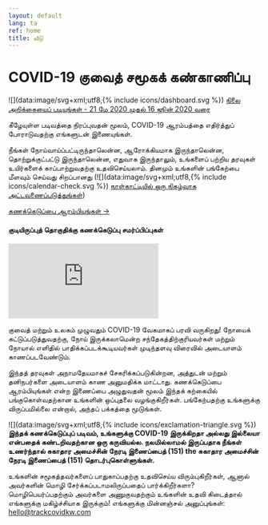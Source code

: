 ```yaml
---
layout: default
lang: ta
ref: home
title: வீடு
---
```

# COVID-19 குவைத் சமூகக் கண்காணிப்பு

![](data:image/svg+xml;utf8,{% include icons/dashboard.svg %})
 [ நிலை அறிக்கையைப் படியுங்கள் - 21 மே 2020 முதல் 16 ஜூன் 2020 வரை ](/reports/statusReport_21May_16Jun.pdf)

கீழேயுள்ள படிவத்தை நிரப்புவதன் மூலம், COVID-19 ஆரம்பத்தை எதிர்த்துப் போராடுவதற்கு
எங்களுடன் இணையுங்கள்.

நீங்கள் நோய்வாய்ப்பட்டிருந்தாலென்ன, ஆரோக்கியமாக இருந்தாலென்ன, தொற்றுக்குட்பட்டு
இருந்தாலென்ன, எதுவாக இருந்தாலும், உங்களைப் பற்றிய தரவுகள் உயிர்களைக்
காப்பாற்றுவதற்கு உதவிசெய்யலாம். தினமும் உங்களின் பங்கேற்பை மீளவும் செய்வது
சிறப்பானது (![](data:image/svg+xml;utf8,{% include icons/calendar-check.svg %}) [நாள்காட்டியில் ஒரு நிகழ்வாக அட்டவணைப்படுத்துங்கள்](/TrackCOVIDKW.ics))

<a
href="https://survey123.arcgis.com/share/222d0a19757847c99fe3b0674e2ad932?lang=ta"
class="btn"> கணக்கெடுப்பை ஆரம்பியுங்கள் →</a>
#### குடியிருப்புத் தொகுதிக்கு கணக்கெடுப்பு சமர்ப்பிப்புகள்
<div class="embed"><iframe
src="https://arcgis.com/apps/opsdashboard/index.html#/b7e0a01c38b24d7ab213a6660cc4ea40"
title="TRackCOVIDKW Contribution Totals"  frameborder="0"
allowfullscreen=""></iframe></div>

குவைத் மற்றும் உலகம் முழுவதும் COVID-19 வேகமாகப் பரவி வருகிறது!
நோயைக் கட்டுப்படுத்துவதற்கு, நோய் இருக்கலாமென்ற சந்தேகத்திற்குரியவர்கள் மற்றும் நோயால் எளிதில் பாதிக்கப்படக்கூடியவர்கள் முடிந்தளவு விரைவில் அடையாளம் காணப்படவேண்டும்.

இந்தத் தரவுகள் அநாமதேயமாகச் சேகரிக்கப்படுகின்றன, அத்துடன் மற்றும் தனிநபர்களை
அடையாளம் காண அனுமதிக்க மாட்டாது. கணக்கெடுப்பை ஆரம்பியுங்கள் என்ற இணைப்பை
அழுதுவதன் மூலம் இந்தக் கற்கையில் பங்குகொள்வதற்கான உங்களின் ஒப்புதலை
வழங்குகிறீர்கள். பங்கேற்பதற்கு உங்களுக்கு விருப்பமில்லை என்றால், அந்தப் பக்கத்தை
மூடுங்கள்.

![](data:image/svg+xml;utf8,{% include icons/exclamation-triangle.svg
 %}) **இந்தக் கணக்கெடுப்புப் படிவம், உங்களுக்கு COVID-19 இருக்கிறதா அல்லது இல்லையா என்பதைக் கண்டறிவதற்கான ஒரு கருவியல்ல. நலமில்லாமல்  இருப்பதாக நீங்கள் உணர்ந்தால் சுகாதார அமைச்சின் நேரடி இணைப்பைத் (151) the  சுகாதார அமைச்சின் நேரடி இணைப்பைத் (151) தொடர்புகொள்ளுங்கள்.**

உங்களின் சமூகத்தவர்களைப் பாதுகாப்பதற்கு உதவிசெய்ய விரும்புகிறீர்கள், ஆனால் அவர்களின் மொழி சேர்க்கப்படாமலிருப்பதைப் பார்க்கிறீர்களா? மொழிபெயர்ப்பதற்கும் அவர்களை அணுகுவதற்கும் உங்களின் உதவி கிடைத்தால் எங்களுக்கு மகிழ்ச்சியாக இருக்கும்! எங்களுக்கு மின்னஞ்சல் அனுப்புங்கள்: [hello@trackcovidkw.com](mailto:hello@trackcovidkw.com)

